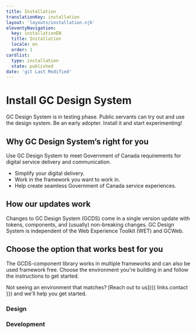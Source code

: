 ```yaml
---
title: Installation
translationKey: installation
layout: 'layouts/installation.njk'
eleventyNavigation:
  key: installationEN
  title: Installation
  locale: en
  order: 1
cardlist:
  type: installation
  state: published
date: 'git Last Modified'
---
```


# Install GC Design System

GC Design System is in testing phase. Public servants can try out and use the design system. Be an early adopter. Install it and start experimenting!

## Why GC Design System’s right for you

Use GC Design System to meet Government of Canada requirements for digital service delivery and communication.

- Simplify your digital delivery.
- Work in the framework you want to work in.
- Help create seamless Government of Canada service experiences.

## How our updates work

Changes to GC Design System (GCDS) come in a single version update with tokens, components, and (usually) non-breaking changes. GC Design System is independent of the Web Experience Toolkit (WET) and GCWeb.

## Choose the option that works best for you

The GCDS-component library works in multiple frameworks and can also be used framework free. Choose the environment you're building in and follow the instructions to get started.

Not seeing an environment that matches? [Reach out to us]({{ links.contact }}) and we'll help you get started.

### Design

<gcds-grid tag="ul" columns="1fr" columns-tablet="1fr 1fr" columns-desktop="1fr 1fr 1fr">
  <gcds-card
    card-title="Figma"
    href="/en/installation/figma/"
    description="Lost and looking for our Figma design library? We got you."
    img-src="/images/common/installation/banner-figma.svg"
    img-alt="TO DO"
  >
  </gcds-card>
</gcds-grid>

### Development